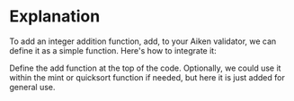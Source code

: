 # Explanation
To add an integer addition function, add, to your Aiken validator, we can define it as a simple function. Here's how to integrate it:

Define the add function at the top of the code.
Optionally, we could use it within the mint or quicksort function if needed, but here it is just added for general use.
